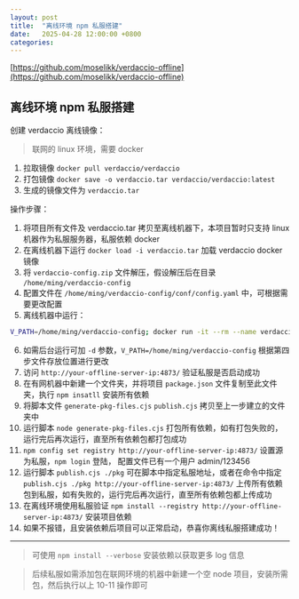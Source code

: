 ```yaml
---
layout: post
title:  "离线环境 npm 私服搭建"
date:   2025-04-28 12:00:00 +0800
categories: 
---
```


[https://github.com/moselikk/verdaccio-offline](https://github.com/moselikk/verdaccio-offline)


## 离线环境 npm 私服搭建 

创建 verdaccio 离线镜像：
> 联网的 linux 环境，需要 docker

1. 拉取镜像 `docker pull verdaccio/verdaccio`
2. 打包镜像 `docker save -o verdaccio.tar verdaccio/verdaccio:latest`
3. 生成的镜像文件为 `verdaccio.tar`

操作步骤：
1. 将项目所有文件及 verdaccio.tar 拷贝至离线机器下，本项目暂时只支持 linux 机器作为私服服务器，私服依赖 docker
2. 在离线机器下运行 `docker load -i verdaccio.tar` 加载 verdaccio docker 镜像
3. 将 `verdaccio-config.zip` 文件解压，假设解压后在目录 `/home/ming/verdaccio-config`
4. 配置文件在 `/home/ming/verdaccio-config/conf/config.yaml` 中，可根据需要更改配置
5. 离线机器中运行：
 ```bash
V_PATH=/home/ming/verdaccio-config; docker run -it --rm --name verdaccio   -p 4873:4873   -v $V_PATH/conf:/verdaccio/conf   -v $V_PATH/storage:/verdaccio/storage   -v $V_PATH/plugins:/verdaccio/plugins   verdaccio/verdaccio
```
6. 如需后台运行可加 `-d` 参数，`V_PATH=/home/ming/verdaccio-config` 根据第四步文件存放位置进行更改
7. 访问 `http://your-offline-server-ip:4873/` 验证私服是否启动成功
8. 在有网机器中新建一个文件夹，并将项目 `package.json` 文件复制至此文件夹，执行 `npm insatll` 安装所有依赖
9. 将脚本文件 `generate-pkg-files.cjs` `publish.cjs` 拷贝至上一步建立的文件夹中
10. 运行脚本 `node generate-pkg-files.cjs` 打包所有依赖，如有打包失败的，运行完后再次运行，直至所有依赖包都打包成功
11. `npm config set registry http://your-offline-server-ip:4873/` 设置源为私服，`npm login` 登陆， 配置文件已有一个用户 admin/123456
12. 运行脚本 `publish.cjs ./pkg` 可在脚本中指定私服地址，或者在命令中指定 `publish.cjs ./pkg http://your-offline-server-ip:4873/` 上传所有依赖包到私服，如有失败的，运行完后再次运行，直至所有依赖包都上传成功
13. 在离线环境使用私服验证 `npm install --registry http://your-offline-server-ip:4873/` 安装项目依赖
14. 如果不报错，且安装依赖后项目可以正常启动，恭喜你离线私服搭建成功！

---

> 可使用 `npm install --verbose` 安装依赖以获取更多 log 信息

> 后续私服如需添加包在联网环境的机器中新建一个空 node 项目，安装所需包，然后执行以上 10-11 操作即可
